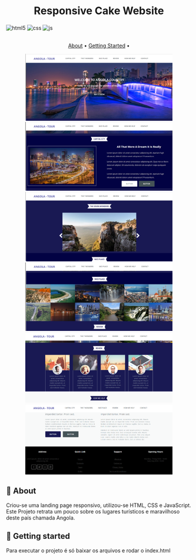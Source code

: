 
<h1 align="center" style="font-weight: bold;"> Responsive Cake Website</h1>

<div style="display: inline_block">
  <img align="center" alt="html5" src="https://img.shields.io/badge/HTML5-E34F26?style=for-the-badge&logo=html5&logoColor=white" />
  <img align="center" alt="css" src="https://img.shields.io/badge/CSS3-1572B6?style=for-the-badge&logo=css3&logoColor=white" />
  <img align="center" alt="js" src="https://img.shields.io/badge/JavaScript-F7DF1E?style=for-the-badge&logo=javascript&logoColor=black" />
</div><br/>

<p align="center">
 <a href="#about">About</a> • 
 <a href="#started">Getting Started</a> • 
</p>


<p align="center">
    <img src="./img/Demo_1.png" alt="Image Example" width="400px">
    <img src="./img/Demo_2.png" alt="Image Example" width="400px">
    <img src="./img/Demo_3.png" alt="Image Example" width="400px">
    <img src="./img/Demo_4.png" alt="Image Example" width="400px">
    <img src="./img/Demo_5.png" alt="Image Example" width="400px">
    <img src="./img/Demo_6.png" alt="Image Example" width="400px">
</p>

<h2 id="about">📌 About</h2>
Criou-se uma landing page responsivo, utilizou-se HTML, CSS e JavaScript. Este Projeto retrata um pouco sobre os lugares turísticos e maravilhoso deste país chamada Angola.

<h2 id="started">🚀 Getting started</h2>
Para executar o projeto é só baixar os arquivos e rodar o index.html














